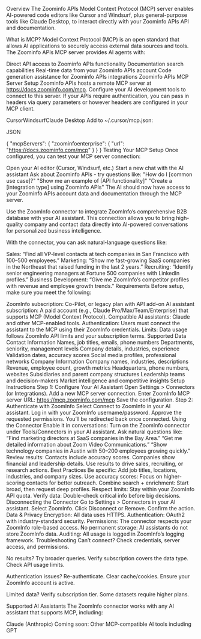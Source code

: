 Overview
The Zoominfo APIs Model Context Protocol (MCP) server enables AI-powered code editors like Cursor and Windsurf, plus general-purpose tools like Claude Desktop, to interact directly with your Zoominfo APIs API and documentation.

What is MCP?
Model Context Protocol (MCP) is an open standard that allows AI applications to securely access external data sources and tools. The Zoominfo APIs MCP server provides AI agents with:

Direct API access to Zoominfo APIs functionality
Documentation search capabilities
Real-time data from your Zoominfo APIs account
Code generation assistance for Zoominfo APIs integrations
Zoominfo APIs MCP Server Setup
Zoominfo APIs hosts a remote MCP server at https://docs.zoominfo.com/mcp. Configure your AI development tools to connect to this server. If your APIs require authentication, you can pass in headers via query parameters or however headers are configured in your MCP client.

CursorWindsurfClaude Desktop
Add to ~/.cursor/mcp.json:

JSON

{
  "mcpServers": {
    "zoominfoenterprise": {
      "url": "https://docs.zoominfo.com/mcp"
    }
  }
}
Testing Your MCP Setup
Once configured, you can test your MCP server connection:

Open your AI editor (Cursor, Windsurf, etc.)
Start a new chat with the AI assistant
Ask about Zoominfo APIs - try questions like:
"How do I [common use case]?"
"Show me an example of [API functionality]"
"Create a [integration type] using Zoominfo APIs"
The AI should now have access to your Zoominfo APIs account data and documentation through the MCP server.

Use the ZoomInfo connector to integrate ZoomInfo’s comprehensive B2B database with your AI assistant. This connection allows you to bring high-quality company and contact data directly into AI-powered conversations for personalized business intelligence.

With the connector, you can ask natural-language questions like:

Sales: “Find all VP-level contacts at tech companies in San Francisco with 100–500 employees.”
Marketing: “Show me fast-growing SaaS companies in the Northeast that raised funding in the last 2 years.”
Recruiting: “Identify senior engineering managers at Fortune 500 companies with LinkedIn profiles.”
Business Development: “Give me ZoomInfo’s competitor profiles with revenue and employee growth trends.”
Requirements
Before setup, make sure you meet the following:

ZoomInfo subscription: Co-Pilot, or legacy plan with API add-on
AI assistant subscription: A paid account (e.g., Claude Pro/Max/Team/Enterprise) that supports MCP (Model Context Protocol).
Compatible AI assistants: Claude and other MCP-enabled tools.
Authentication: Users must connect the assistant to the MCP using their ZoomInfo credentials.
Limits: Data usage follows ZoomInfo API limits and your subscription terms.
Supported Data
Contact Information
Names, job titles, emails, phone numbers
Departments, seniority, management levels
Company details, industries, experience
Validation dates, accuracy scores
Social media profiles, professional networks
Company Information
Company names, industries, descriptions
Revenue, employee count, growth metrics
Headquarters, phone numbers, websites
Subsidiaries and parent company structures
Leadership teams and decision-makers
Market intelligence and competitive insights
Setup Instructions
Step 1: Configure Your AI Assistant
Open Settings > Connectors (or Integrations).
Add a new MCP server connection.
Enter ZoomInfo MCP server URL: https://mcp.zoominfo.com/mcp
Save the configuration.
Step 2: Authenticate with ZoomInfo
Select Connect to ZoomInfo in your AI assistant.
Log in with your ZoomInfo username/password.
Approve the requested permissions.
You’ll be redirected back once connected.
Using the Connector
Enable it in conversations: Turn on the ZoomInfo connector under Tools/Connectors in your AI assistant.
Ask natural questions like:
“Find marketing directors at SaaS companies in the Bay Area.”
“Get me detailed information about Zoom Video Communications.”
“Show technology companies in Austin with 50–200 employees growing quickly.”
Review results:
Contacts include accuracy scores.
Companies show financial and leadership details.
Use results to drive sales, recruiting, or research actions.
Best Practices
Be specific: Add job titles, locations, industries, and company sizes.
Use accuracy scores: Focus on higher-scoring contacts for better outreach.
Combine search + enrichment: Start broad, then request deep profiles.
Respect limits: Stay within your ZoomInfo API quota.
Verify data: Double-check critical info before big decisions.
Disconnecting the Connector
Go to Settings > Connectors in your AI assistant.
Select ZoomInfo.
Click Disconnect or Remove.
Confirm the action.
Data & Privacy
Encryption: All data uses HTTPS.
Authentication: OAuth2 with industry-standard security.
Permissions: The connector respects your ZoomInfo role-based access.
No permanent storage: AI assistants do not store ZoomInfo data.
Auditing: All usage is logged in ZoomInfo’s logging framework.
Troubleshooting
Can’t connect? Check credentials, server access, and permissions.

No results? Try broader queries. Verify subscription covers the data type. Check API usage limits.

Authentication issues? Re-authenticate. Clear cache/cookies. Ensure your ZoomInfo account is active.

Limited data? Verify subscription tier. Some datasets require higher plans.

Supported AI Assistants
The ZoomInfo connector works with any AI assistant that supports MCP, including:

Claude (Anthropic)
Coming soon: Other MCP-compatible AI tools including GPT